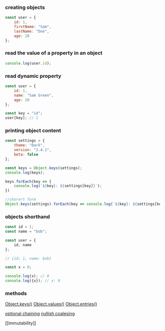 ### creating objects
```javascript
const user = {
    id: 1,
    firstName: "Sam",
    lastName: "Doe",
    age: 20
};
```

### read the value of a property in an object
```javascript
console.log(user.id);
```

### read dynamic property
```javascript
const user = {
    id: 1,
    name: "Sam Green",
    age: 20
};

const key = "id";
user[key]; // 1
```

### printing object content
```js
const settings = {
    theme: "Dark",
    version: "2.4.1",
    beta: false
};

const keys = Object.keys(settings);
console.log(keys);

keys.forEach(key => {
    console.log(`${key}: ${settings[key]}`);
})

//shorert form
Object.keys(settings).forEach(key => console.log(`${key}: ${settings[key]}`));
```

### objects shorthand
```js
const id = 1;
const name = "bob";

const user = {
	id, name
};

// {id: 1, name: bob}
```


```js
const x = 0;

console.log(x); // 0
console.log({x}); // x: 0
```
### methods
[Object.keys()](object-keys)
[Object.values()](object-values)
[Object.entries()](object-entries)

[optional chaining](optional-chaining)
[nullish coalesing](nullish-coalescing)

[[immutability]]